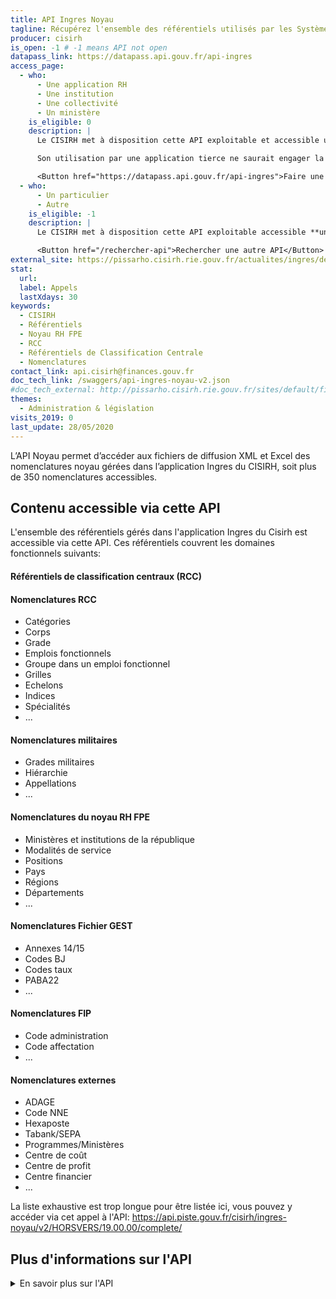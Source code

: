```yaml
---
title: API Ingres Noyau
tagline: Récupérez l'ensemble des référentiels utilisés par les Systèmes d'Informations des Ressources Humaines de la Fonction Publique d'Etat
producer: cisirh
is_open: -1 # -1 means API not open
datapass_link: https://datapass.api.gouv.fr/api-ingres
access_page: 
  - who:
      - Une application RH
      - Une institution
      - Une collectivité
      - Un ministère
    is_eligible: 0
    description: |
      Le CISIRH met à disposition cette API exploitable et accessible uniquement via le Réseau Interministériel de l'Etat (RIE).

      Son utilisation par une application tierce ne saurait engager la responsabilité du CISIRH, par exemple, en termes de disponibilité.

      <Button href="https://datapass.api.gouv.fr/api-ingres">Faire une demande d'habilitation</Button>
  - who:
      - Un particulier
      - Autre
    is_eligible: -1
    description: |
      Le CISIRH met à disposition cette API exploitable accessible **uniquement par les ministères ou institutions ayant accès au Réseau Interministériel de l'Etat (RIE).

      <Button href="/rechercher-api">Rechercher une autre API</Button>
external_site: https://pissarho.cisirh.rie.gouv.fr/actualites/ingres/deploiement-de-deux-api-sur-lapplication-ingres
stat:
  url:
  label: Appels
  lastXdays: 30
keywords:
  - CISIRH
  - Référentiels
  - Noyau RH FPE
  - RCC
  - Référentiels de Classification Centrale
  - Nomenclatures
contact_link: api.cisirh@finances.gouv.fr
doc_tech_link: /swaggers/api-ingres-noyau-v2.json
#doc_tech_external: http://pissarho.cisirh.rie.gouv.fr/sites/default/files/2019-10/INGRES-PIL-API%20Diffusions%20Ingres_%20%280_2%29_0.pptx
themes:
  - Administration & législation
visits_2019: 0
last_update: 28/05/2020
---
```


L’API Noyau permet d’accéder aux fichiers de diffusion XML et Excel des nomenclatures noyau gérées dans l’application Ingres du CISIRH, soit plus de 350 nomenclatures accessibles.

## Contenu accessible via cette API

L'ensemble des référentiels gérés dans l'application Ingres du Cisirh est accessible via cette API.
Ces référentiels couvrent les domaines fonctionnels suivants:

#### Référentiels de classification centraux (RCC)

#### Nomenclatures RCC

* Catégories
* Corps
* Grade
* Emplois fonctionnels
* Groupe dans un emploi fonctionnel
* Grilles
* Echelons
* Indices
* Spécialités
* ...

#### Nomenclatures militaires

* Grades militaires
* Hiérarchie
* Appellations
* ...

#### Nomenclatures du noyau RH FPE

* Ministères et institutions de la république
* Modalités de service
* Positions
* Pays
* Régions
* Départements
* ...

#### Nomenclatures Fichier GEST

* Annexes 14/15
* Codes BJ
* Codes taux
* PABA22
* ...

#### Nomenclatures FIP

* Code administration
* Code affectation
* ...

#### Nomenclatures externes

* ADAGE
* Code NNE
* Hexaposte
* Tabank/SEPA
* Programmes/Ministères
* Centre de coût
* Centre de profit
* Centre financier
* ...

La liste exhaustive est trop longue pour être listée ici, vous pouvez y accéder via cet appel à l'API:
<https://api.piste.gouv.fr/cisirh/ingres-noyau/v2/HORSVERS/19.00.00/complete/>

## Plus d'informations sur l'API

<details>
<summary>En savoir plus sur l'API</summary>

### Conditions Générales d'Utilisation

Le CISIRH met à disposition cette API exploitable accessible uniquement par les ministères ou institutions ayant accès au Réseau Interministériel de l'Etat (RIE).
Son utilisation par une application tierce ne saurait engager la responsabilité du CISIRH, par exemple, en termes de disponibilité.

### Limitations actuelles

Le format de restitution des données est celui défini par le noyau RH FPE. Il s'agit de fichiers XML et de leur équivalent au format Excel.
Une conversion JSON du XML est également proposée, à titre expérimental.
Cette API permet de récupérer automatiquement les fichiers à l'identique de ce qu'ils sont produits et mis à disposition sur le portail PissaRHo (open RH FPE).
Cette API ne permet pas la récupération unitaire d'un code est de ses attributs et peut par conséquent ne pas être adaptée à une API entre appliclations mais tout dépend du besoin.
Pour cet usage, une autre API ("API Ingres Nomenclatures") permet une restitution au format JSON avec des temps de réponse bien meilleurs.

### Evolutions possibles

Certaines évolutions ont été demandées par nos partenaires et devraient être disponibles courant 2020.
Par exemple, il sera possible d'obtenir directement la version la plus récente et dans le format noyau le plus récent.
Nous vous proposons donc de nous faire part de vos besoins afin de les étudier et de faire évoluer l’API de façon à ce qu’elle réponde au mieux à vos attentes.

### Principe d'utilisation et exemples

L'utilisation de cette API nécessite d'être familiarisé avec le jargon "Noyau".
Pour récupérer une nomenclature, il faut:

* VERSION NOYAU: les fichiers sont publiés mensuellement de façon officielle pour une version noyau donnée. Par exemple, la versin "21.00.04" diffusée en Novembre 2021 est la 4ème version publiée depuis la version structurante 21.00.00 publiée en Juillet 2021).
Si cette version n'est pas connue, l'API permet de les listes toutes: <https://api.piste.gouv.fr/cisirh/ingres-noyau/v2/>
Le plus grand nombre correspond à la version la plus récente disponible.
Si ce que vous recherchez est un contenu le plus "récent possible" possible, alors choisir la version "HORSVERS" qui correspond à des fichiers produits la veille au soir. Il y a toutefois un écart possible pour les nomenclatures RCC car certaines modifications incluses dans ce fichier pourraient ne pas être validées par la DGAFP.
* FORMAT NOYAU: ce format correspond à la structure XML des fichiers restitués. Chaque version noyau structurante (une par an) porte des évolutions de format, c'est à dire l'ajout, la suppression ou la modification d'attributs (donc de balises XML dans le fichier). Bien qu'il soit recommandé de toujours prendre la version la plus récente, vous pouvez choisir le format qui vous convient, par exemple: la version noyau 21.00.05 avec le format 20.00.00 plutôt que le 21.00.00.
* TYPE DE DIFFUSION: deux choix possibles: "compplete" ou "differentielle" (sans accents!). La version complete restitue tous les codes dans leur dernière version qu'elle qu'elle soit.
Exemple de mode complet : le fichier des GRADES 21.00.05 complet pourra contenir aussi bien les codes grades modifiés en 21.00.05 que ceux qui n'ont pas été modifiés depuis plusieurs versions mais qui sont toujours en vigueur)
Exemple de mode différentiel : le fichier des GRADES 21.00.05 différentiel ne contiendra que les codes grades modifiés en 21.00.05.

#### Liste des référentiels gérés dans Ingres

* <https://api.piste.gouv.fr/cisirh/ingres-noyau/v2/HORSVERS/21.00.00/complete>

#### Liste des version diffusées (et disponibles)

* <https://api.piste.gouv.fr/cisirh/ingres-noyau/v2/>

#### Liste des formats (structure noyau) disponibles pour une version donnée

* <https://api.piste.gouv.fr/cisirh/ingres-noyau/v2/21.00.04>

#### Liste des types de diffusion disponibles pour une version et un format donnés

* <https://api.piste.gouv.fr/cisirh/ingres-noyau/v2/21.00.04/21.00.00>

#### Liste des nomenclatures disponibles pour une version, un format et un type de diffusion donnés

* <https://api.piste.gouv.fr/cisirh/ingres-noyau/v2/21.00.04/21.00.00/complete>

#### Récupération au format XML d’une nomenclature pour une version, un format et un type de diffusion donnés

* <https://api.piste.gouv.fr/cisirh/ingres-noyau/v2/21.00.04/21.00.00/complete/GRADE>
ou
* <https://api.piste.gouv.fr/cisirh/ingres-noyau/v2/21.00.04/21.00.00/complete/GRADE/xml>

#### Récupération au format Excel d’une nomenclature pour une version, un format et un type de diffusion donnés

* <https://api.piste.gouv.fr/cisirh/ingres-noyau/v2/21.00.04/21.00.00/complete/GRADE/xls>

#### Récupération au format JSON d’une nomenclature pour une version, un format et un type de diffusion donnés

* <https://api.piste.gouv.fr/cisirh/ingres-noyau/v2/21.00.04/21.00.00/complete/GRADE/json>

</details>
